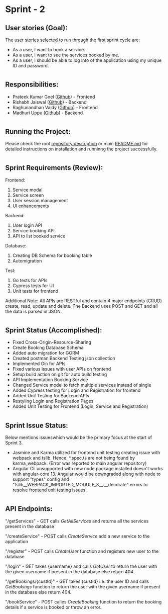 # Sprint - 2

## User stories (Goal):

The user stories selected to run through the first sprint cycle are:
* As a user, I want to book a service.
* As a user, I want to see the services booked by me.
* As a user, I should be able to log into of the application using my unique ID and password.

#

## Responsibilities: 
* Prateek Kumar Goel ([Github](https://github.com/pkgprateek)) - Frontend
* Rishabh Jaiswal ([Github](https://github.com/rsj-rishabh)) - Backend
* Raghunandhan Vaidy ([Github](https://github.com/Skillic-Kaiser)) - Frontend
* Madhuri Uppu ([Github](https://github.com/MadhuriUppu)) - Backend

#

## Running the Project:
Please check the root [repository description](https://github.com/rsj-rishabh/urbanClapClone) or main [README.md](https://github.com/rsj-rishabh/urbanClapClone/blob/master/README.md) for detailed instructions on installation and runninng the project successfully.

#

## Sprint Requirements (Review):
Frontend:
1.	Service modal
2.	Service screen
3.	User session management
4.	UI enhancements

Backend:
1.	User login API
2.	Service booking API
3.  API to list booked service

Database:
1.	Creating DB Schema for booking table
2.	Automigration

Test:
1.  Go tests for APIs
2.  Cypress tests for UI
3.  Unit tests for frontend

Additional Note:
All APIs are RESTful and contain 4 major endpoints (CRUD) create, read, update and delete. The Backend uses POST and GET and all the data is parsed in JSON.

#

## Sprint Status (Accomplished):

- Fixed Cross-Origin-Resource-Sharing
- Create Booking Database Schema
- Added auto migration for GORM
- Created postman Backend Testing json collection
- Implemented Gin for APIs
- Fixed various issues with user APIs on frontend
- Setup build action on git for auto build testing
- API Implementation Booking Service
- Changed Service model to fetch multiple services instead of single
- Added Cypress testing for Login and Registration for frontend
- Added Unit Testing for Backend APIs
- Restyling Login and Registration Pages
- Added Unit Testing for Frontend (Login, Service and Registration)

#

## Sprint Issue Status:

Below mentions issueswhich would be the primary focus at the start of Sprint 3.

- Jasmine and Karma utilized for frontend unit testing creating issue with webpack and tslib. Hence, *.spec.ts are not being found by karma_webpack. (Error was reported to main angular repository)
- Angular Cli unsupported with new node package installed doesn't works with angular-core 13. Angular would be downgraded along with node to support "types" config and "tslib__WEBPACK_IMPORTED_MODULE_3__.__decorate" errors to resolve frontend unit testing issues.

#

## API Endpoints:
"/getServices" - GET calls *GetAllServices* and returns all the services present in the database

"/createService" - POST calls *CreateService* add a new service to the application

"/register" - POST calls *CreateUser* function and registers new user to the database 
 
"/login" - GET takes {username} and calls *GetUser* to return the user with the given username if present in the database else return 404.

"/getBookings/{custId}" - GET takes {custId} i.e. the user ID and calls *GetBookings* function to return the user with the given username if present in the database else return 404.

"/bookService" - POST calles *CreateBooking* function to return the booking details if a service is booked or throw an error.

